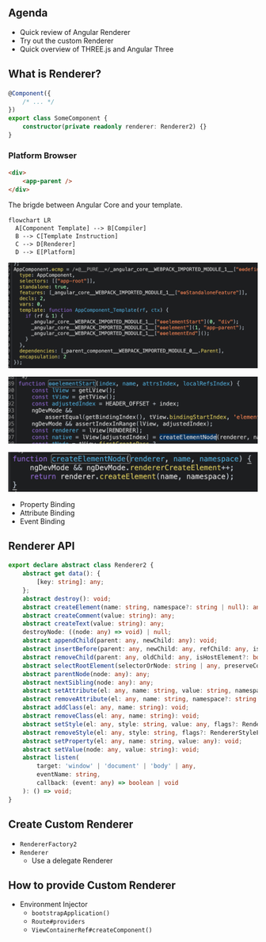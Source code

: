 ## Agenda

-   Quick review of Angular Renderer
-   Try out the custom Renderer
-   Quick overview of THREE.js and Angular Three

## What is Renderer?

```typescript
@Component({
    /* ... */
})
export class SomeComponent {
    constructor(private readonly renderer: Renderer2) {}
}
```

### Platform Browser

```html
<div>
    <app-parent />
</div>
```

The brigde between Angular Core and your template.

```mermaid
flowchart LR
  A[Component Template] --> B[Compiler]
  B --> C[Template Instruction]
  C --> D[Renderer]
  D --> E[Platform]
```

![template instruction](./img/template-instruction.png)

![template instruction 2](./img/template-instruction-2.png)

![template instruction 3](./img/template-instruction-3.png)

-   Property Binding
-   Attribute Binding
-   Event Binding

## Renderer API

```typescript
export declare abstract class Renderer2 {
    abstract get data(): {
        [key: string]: any;
    };
    abstract destroy(): void;
    abstract createElement(name: string, namespace?: string | null): any;
    abstract createComment(value: string): any;
    abstract createText(value: string): any;
    destroyNode: ((node: any) => void) | null;
    abstract appendChild(parent: any, newChild: any): void;
    abstract insertBefore(parent: any, newChild: any, refChild: any, isMove?: boolean): void;
    abstract removeChild(parent: any, oldChild: any, isHostElement?: boolean): void;
    abstract selectRootElement(selectorOrNode: string | any, preserveContent?: boolean): any;
    abstract parentNode(node: any): any;
    abstract nextSibling(node: any): any;
    abstract setAttribute(el: any, name: string, value: string, namespace?: string | null): void;
    abstract removeAttribute(el: any, name: string, namespace?: string | null): void;
    abstract addClass(el: any, name: string): void;
    abstract removeClass(el: any, name: string): void;
    abstract setStyle(el: any, style: string, value: any, flags?: RendererStyleFlags2): void;
    abstract removeStyle(el: any, style: string, flags?: RendererStyleFlags2): void;
    abstract setProperty(el: any, name: string, value: any): void;
    abstract setValue(node: any, value: string): void;
    abstract listen(
        target: 'window' | 'document' | 'body' | any,
        eventName: string,
        callback: (event: any) => boolean | void
    ): () => void;
}
```

## Create Custom Renderer

-   `RendererFactory2`
-   `Renderer`
    -   Use a delegate Renderer

## How to provide Custom Renderer

-   Environment Injector
    -   `bootstrapApplication()`
    -   `Route#providers`
    -   `ViewContainerRef#createComponent()`
